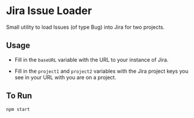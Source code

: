 # Jira Issue Loader
Small utility to load Issues (of type Bug) into Jira for two projects.

## Usage
* Fill in the ```baseURL``` variable with the URL to your instance of Jira.

* Fill in the ```project1``` and ```project2``` variables with the Jira project keys you see in your URL with you are on a project.

## To Run
```npm start```
